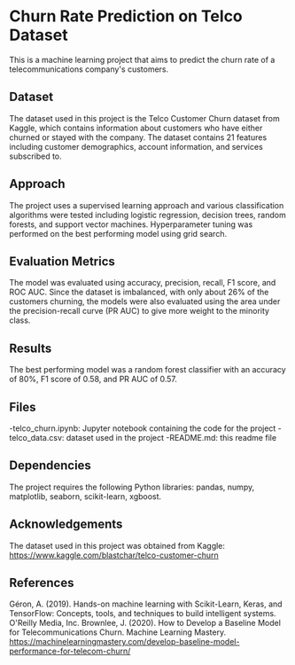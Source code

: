 # Churn Rate Prediction on Telco Dataset
This is a machine learning project that aims to predict the churn rate of a telecommunications company's customers.

## Dataset
The dataset used in this project is the Telco Customer Churn dataset from Kaggle, which contains information about customers who have either churned or stayed with the company. The dataset contains 21 features including customer demographics, account information, and services subscribed to.

## Approach
The project uses a supervised learning approach and various classification algorithms were tested including logistic regression, decision trees, random forests, and support vector machines. Hyperparameter tuning was performed on the best performing model using grid search.

## Evaluation Metrics
The model was evaluated using accuracy, precision, recall, F1 score, and ROC AUC. Since the dataset is imbalanced, with only about 26% of the customers churning, the models were also evaluated using the area under the precision-recall curve (PR AUC) to give more weight to the minority class.

## Results
The best performing model was a random forest classifier with an accuracy of 80%, F1 score of 0.58, and PR AUC of 0.57.

## Files
-telco_churn.ipynb: Jupyter notebook containing the code for the project
-telco_data.csv: dataset used in the project
-README.md: this readme file

## Dependencies
The project requires the following Python libraries: pandas, numpy, matplotlib, seaborn, scikit-learn, xgboost.

## Acknowledgements
The dataset used in this project was obtained from Kaggle: https://www.kaggle.com/blastchar/telco-customer-churn

## References
Géron, A. (2019). Hands-on machine learning with Scikit-Learn, Keras, and TensorFlow: Concepts, tools, and techniques to build intelligent systems. O'Reilly Media, Inc.
Brownlee, J. (2020). How to Develop a Baseline Model for Telecommunications Churn. Machine Learning Mastery. https://machinelearningmastery.com/develop-baseline-model-performance-for-telecom-churn/
